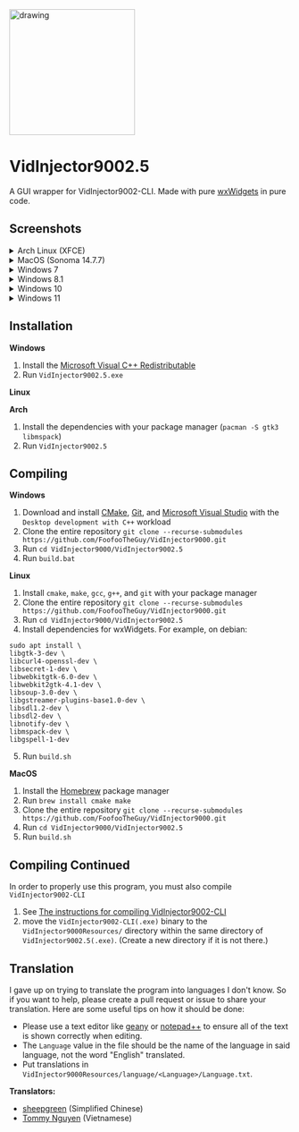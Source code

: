 <img src="https://github.com/user-attachments/assets/e3abe8b2-2b8e-47c4-a434-f9c8330f135b" alt="drawing" width="225"/>

# VidInjector9002.5
A GUI wrapper for VidInjector9002-CLI. Made with pure [wxWidgets](https://github.com/wxWidgets/wxWidgets) in pure code.

## Screenshots
<details>
<summary>Arch Linux (XFCE)</summary>

### System (Light Mode)
<img width="1272" height="700" alt="system light" src="https://github.com/user-attachments/assets/4d112232-5efb-4bec-8571-b809cdb1bd24" />

### System (Dark Mode)
<img width="1282" height="718" alt="system dark" src="https://github.com/user-attachments/assets/ea9189b0-9895-43dd-943c-793bc169cf82" />

### Light Mode
<img width="1272" height="700" alt="light" src="https://github.com/user-attachments/assets/72e83f40-e0fa-45f7-8a69-76100ce9bd5d" />

### Dark Mode
<img width="1272" height="700" alt="dark" src="https://github.com/user-attachments/assets/05b6bf26-39f2-4d69-80ed-e33bec9c33a6" />

</details>

<details>
<summary>MacOS (Sonoma 14.7.7)</summary>

### System (Light Mode)
<img width="1262" height="812" alt="system light" src="https://github.com/user-attachments/assets/b7dd74e0-b0ec-4894-976f-9d57e24fca4b" />

### System (Dark Mode)
<img width="1262" height="812" alt="system dark" src="https://github.com/user-attachments/assets/df7fc5bc-43e1-404d-826c-7b6285ab1638" />

### Light Mode
<img width="1262" height="812" alt="light" src="https://github.com/user-attachments/assets/d2356f79-a5a1-4e7f-8b38-6e355a020af5" />

### Dark Mode
<img width="1262" height="812" alt="dark" src="https://github.com/user-attachments/assets/91469d26-a02f-458a-8cc2-b8962b7cf5b7" />

</details>

<details>
<summary>Windows 7</summary>

### System
<img width="1150" height="700" alt="system" src="https://github.com/user-attachments/assets/1488a798-ecf4-496f-a668-1765c55ce2ee" />

### Light Mode
<img width="1150" height="700" alt="light" src="https://github.com/user-attachments/assets/dff31912-44f1-49f2-8beb-198577955e84" />

### Dark Mode
<img width="1150" height="700" alt="dark" src="https://github.com/user-attachments/assets/99ff21f8-a337-442a-b68c-2293e88e048f" />

</details>

<details>
<summary>Windows 8.1</summary>

### System

### Light Mode

### Dark Mode

</details>

<details>
<summary>Windows 10</summary>

### System
<img width="1136" height="693" alt="system" src="https://github.com/user-attachments/assets/c06aa33e-572c-4dca-ab59-7b2e5d7f8cd2" />

### Light Mode
<img width="1136" height="693" alt="light" src="https://github.com/user-attachments/assets/4e5f54aa-906a-4757-a2fd-b7ac571e3568" />

### Dark Mode
<img width="1136" height="693" alt="dark" src="https://github.com/user-attachments/assets/af2991f1-fbec-4dc3-88ee-41ff8a7a3ade" />

</details>

<details>
<summary>Windows 11</summary>

### System
<img width="1136" height="693" alt="system" src="https://github.com/user-attachments/assets/bc360782-dcd9-4e1e-8047-4b41614f5db1" />

### Light Mode
<img width="1136" height="693" alt="light" src="https://github.com/user-attachments/assets/f46a4005-d605-4153-81af-5a5ebc00f289" />

### Dark Mode
<img width="1136" height="693" alt="dark" src="https://github.com/user-attachments/assets/5b2bc2a4-696c-49ec-8f25-2edccc4dc035" />

</details>

## Installation
**Windows**
1. Install the [Microsoft Visual C++ Redistributable](https://learn.microsoft.com/en-us/cpp/windows/latest-supported-vc-redist)
2. Run `VidInjector9002.5.exe`

**Linux**

**Arch**
1. Install the dependencies with your package manager (`pacman -S gtk3 libmspack`)
2. Run `VidInjector9002.5`

## Compiling
**Windows**
1. Download and install [CMake](https://cmake.org/), [Git](https://git-scm.com/downloads/win), and [Microsoft Visual Studio](https://visualstudio.microsoft.com/) with the `Desktop development with C++` workload
2. Clone the entire repository `git clone --recurse-submodules https://github.com/FoofooTheGuy/VidInjector9000.git`
3. Run `cd VidInjector9000/VidInjector9002.5`
4. Run `build.bat`

**Linux**
1. Install `cmake`, `make`, `gcc`, `g++`, and `git` with your package manager
2. Clone the entire repository `git clone --recurse-submodules https://github.com/FoofooTheGuy/VidInjector9000.git`
3. Run `cd VidInjector9000/VidInjector9002.5`
4. Install dependencies for wxWidgets. For example, on debian:
```
sudo apt install \
libgtk-3-dev \
libcurl4-openssl-dev \
libsecret-1-dev \
libwebkitgtk-6.0-dev \
libwebkit2gtk-4.1-dev \
libsoup-3.0-dev \
libgstreamer-plugins-base1.0-dev \
libsdl1.2-dev \
libsdl2-dev \
libnotify-dev \
libmspack-dev \
libgspell-1-dev
```
5. Run `build.sh`

**MacOS**
1. Install the [Homebrew](https://brew.sh/) package manager
2. Run `brew install cmake make`
3. Clone the entire repository `git clone --recurse-submodules https://github.com/FoofooTheGuy/VidInjector9000.git`
4. Run `cd VidInjector9000/VidInjector9002.5`
6. Run `build.sh`

## Compiling Continued
In order to properly use this program, you must also compile `VidInjector9002-CLI`
1. See [The instructions for compiling VidInjector9002-CLI](https://github.com/FoofooTheGuy/VidInjector9000/blob/main/VidInjector9002-CLI/README.md#compiling)
2. move the `VidInjector9002-CLI(.exe)` binary to the `VidInjector9000Resources/` directory within the same directory of `VidInjector9002.5(.exe)`. (Create a new directory if it is not there.)

## Translation
I gave up on trying to translate the program into languages I don't know. So if you want to help, please create a pull request or issue to share your translation. Here are some useful tips on how it should be done:

- Please use a text editor like [geany](https://www.geany.org/) or [notepad++](https://notepad-plus-plus.org/) to ensure all of the text is shown correctly when editing.
- The `Language` value in the file should be the name of the language in said language, not the word "English" translated.
- Put translations in `VidInjector9000Resources/language/<Language>/Language.txt`.

**Translators:**
- [sheepgreen](https://github.com/slippersheepig) (Simplified Chinese)
- [Tommy Nguyen](https://github.com/duynho2003) (Vietnamese)
